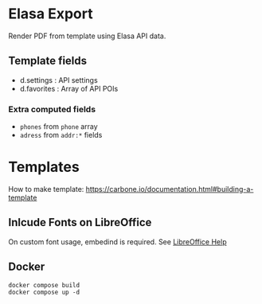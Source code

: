 # Elasa Export

Render PDF from template using Elasa API data.

## Template fields

- d.settings : API settings
- d.favorites : Array of API POIs

### Extra computed fields

- `phones` from `phone` array
- `adress` from `addr:*` fields

# Templates

How to make template: https://carbone.io/documentation.html#building-a-template

## Inlcude Fonts on LibreOffice

On custom font usage, embedind is required. See [LibreOffice Help](https://help.libreoffice.org/latest/lo/text/shared/01/prop_font_embed.html?msclkid=48319268ba6411ec8f1b79ede8dea26d)

## Docker

```
docker compose build
docker compose up -d
```
